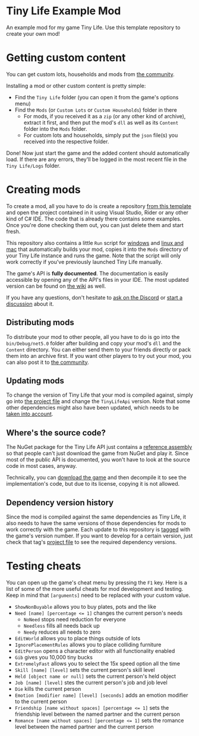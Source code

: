 # Tiny Life Example Mod
An example mod for my game Tiny Life. Use this template repository to create your own mod!

# Getting custom content
You can get custom lots, households and mods from [the community](https://itch.io/board/1032686/mods).

Installing a mod or other custom content is pretty simple:
- Find the `Tiny Life` folder (you can open it from the game's options menu)
- Find the `Mods` (or `Custom Lots` or `Custom Households`) folder in there
  - For mods, if you received it as a `zip` (or any other kind of archive), extract it first, and then put the mod's `dll` as well as its `Content` folder into the `Mods` folder.
  - For custom lots and households, simply put the `json` file(s) you received into the respective folder.

Done! Now just start the game and the added content should automatically load. If there are any errors, they'll be logged in the most recent file in the `Tiny Life/Logs` folder.

# Creating mods
To create a mod, all you have to do is create a repository [from this template](https://github.com/Ellpeck/TinyLifeExampleMod/generate) and open the project contained in it using Visual Studio, Rider or any other kind of C# IDE. The code that is already there contains some examples. Once you're done checking them out, you can just delete them and start fresh.

This repository also contains a little `Run` script for [windows](./Run.bat) and [linux and mac](./Run.sh) that automatically builds your mod, copies it into the `Mods` directory of your Tiny Life instance and runs the game. Note that the script will only work correctly if you've previously launched Tiny Life manually.

The game's API is **fully documented**. The documentation is easily accessible by opening any of the API's files in your IDE. The most updated version can be found on [the wiki](https://github.com/Ellpeck/TinyLifeExampleMod/wiki) as well.

If you have any questions, don't hesitate to [ask on the Discord](https://ellpeck.de/discord) or [start a discussion](https://github.com/Ellpeck/TinyLifeExampleMod/discussions) about it.

## Distributing mods
To distribute your mod to other people, all you have to do is go into the `bin/Debug/net5.0` folder after building and copy your mod's `dll` and the `Content` directory. You can either send them to your friends directly or pack them into an archive first. If you want other players to try out your mod, you can also post it to [the community](https://itch.io/board/1032686/mods).

## Updating mods
To change the version of Tiny Life that your mod is compiled against, simply go into [the project file](https://github.com/Ellpeck/TinyLifeExampleMod/blob/main/ExampleMod.csproj) and change the `TinyLifeApi` version. Note that some other dependencies might also have been updated, which needs to be [taken into account](https://github.com/Ellpeck/TinyLifeExampleMod#dependency-version-history).

## Where's the source code?
The NuGet package for the Tiny Life API just contains a [reference assembly](https://docs.microsoft.com/en-us/dotnet/standard/assembly/reference-assemblies) so that people can't just download the game from NuGet and play it. Since most of the public API is documented, you won't have to look at the source code in most cases, anyway.

Technically, you can [download the game](https://tinylifegame.com/) and then decompile it to see the implementation's code, but due to its license, copying it is not allowed.

## Dependency version history
Since the mod is compiled against the same dependencies as Tiny Life, it also needs to have the same versions of those dependencies for mods to work correctly with the game. Each update to this repository is [tagged](https://github.com/Ellpeck/TinyLifeExampleMod/tags) with the game's version number. If you want to develop for a certain version, just check that tag's [project file](https://github.com/Ellpeck/TinyLifeExampleMod/blob/main/ExampleMod.csproj) to see the required dependency versions.

# Testing cheats
You can open up the game's cheat menu by pressing the `F1` key. Here is a list of some of the more useful cheats for mod development and testing. Keep in mind that `[arguments]` need to be replaced with your custom value.
- `ShowNonBuyable` allows you to buy plates, pots and the like
- `Need [name] [percentage <= 1]` changes the current person's needs 
    - `NoNeed` stops need reduction for everyone
    - `Needless` fills all needs back up
    - `Needy` reduces all needs to zero
- `EditWorld` allows you to place things outside of lots
- `IgnorePlacementRules` allows you to place colliding furniture
- `EditPerson` opens a character editor with all functionality enabled
- `Gib` gives you 10,000 tiny bucks
- `ExtremelyFast` allows you to select the 15x speed option all the time
- `Skill [name] [level]` sets the current person's skill level
- `Held [object name or null]` sets the current person's held object
- `Job [name] [level]` stes the current person's job and job level
- `Die` kills the current person
- `Emotion [modifier name] [level] [seconds]` adds an emotion modifier to the current person
- `Friendship [name without spaces] [percentage <= 1]` sets the friendship level between the named partner and the current person
- `Romance [name without spaces] [percentage <= 1]` sets the romance level between the named partner and the current person